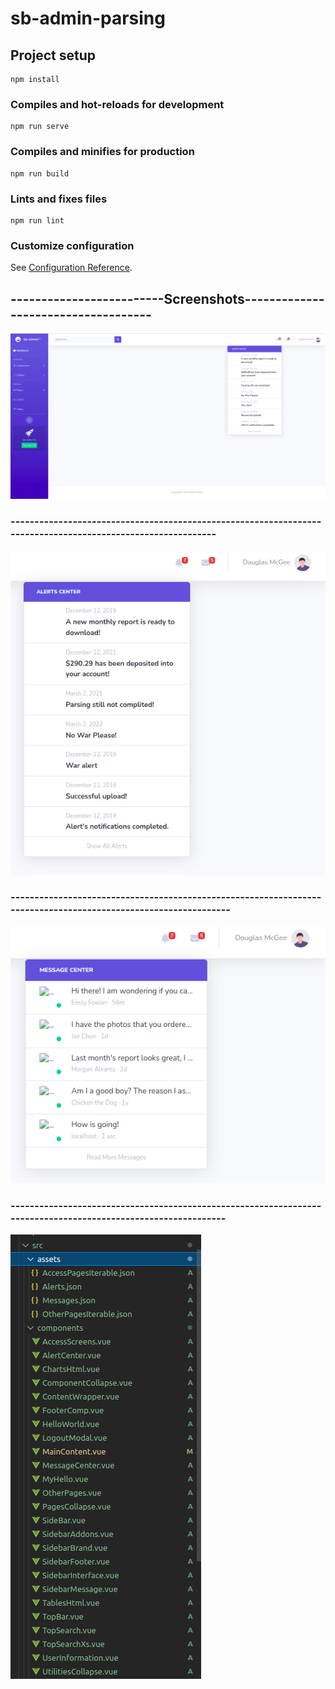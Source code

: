 # sb-admin-parsing

## Project setup
```
npm install
```

### Compiles and hot-reloads for development
```
npm run serve
```

### Compiles and minifies for production
```
npm run build
```

### Lints and fixes files
```
npm run lint
```

### Customize configuration
See [Configuration Reference](https://cli.vuejs.org/config/).



##  -------------------------Screenshots------------------------------------



![](./sb-admin-parsing/readme-files/ss.png)



### ------------------------------------------------------------------------------------------------------------

![](./sb-admin-parsing/readme-files/ss2.png)



### ---------------------------------------------------------------------------------------------------------------



![](./sb-admin-parsing/readme-files/ss3.png)



### --------------------------------------------------------------------------------------------------------------



![](./sb-admin-parsing/readme-files/ss4.png)

